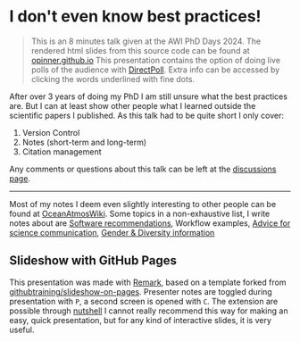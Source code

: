 # I don't even know best practices!
>This is an 8 minutes talk given at the AWI PhD Days 2024.
>The rendered html slides from this source code can be found at [opinner.github.io](https://opinner.github.io/)
>This presentation contains the option of doing live polls of the audience with [DirectPoll](https://directpoll.com).
>Extra info can be accessed by clicking the words underlined with fine dots.

After over 3 years of doing my PhD I am still unsure what the best practices are. 
But I can at least show other people what I learned outside the scientific papers I published. 
As this talk had to be quite short I only cover:
1. Version Control 
2. Notes (short-term and long-term)
3. Citation management

   
Any comments or questions about this talk can be left at the [discussions page](https://github.com/opinner/opinner.github.io/discussions).

---
Most of my notes I deem even slightly interesting to other people can be found at [OceanAtmosWiki](ocean.miraheze.org/). Some topics in a non-exhaustive list, I write notes about are [Software recommendations](https://ocean.miraheze.org/wiki/Software_recommendations), Workflow examples, [Advice for science communication](https://ocean.miraheze.org/wiki/Science_Communication), [Gender & Diversity information](https://ocean.miraheze.org/wiki/Gender_equity)

## Slideshow with GitHub Pages 
This presentation was made with [Remark](https://github.com/gnab/remark), based on a template forked from [githubtraining/slideshow-on-pages](https://github.com/githubtraining/slideshow-on-pages).
Presenter notes are toggled during presentation with `P`, a second screen is opened with `C`. The extension are possible through [nutshell](https://github.com/ncase/nutshell)
I cannot really recommend this way for making an easy, quick presentation, but for any kind of interactive slides, it is very useful.
